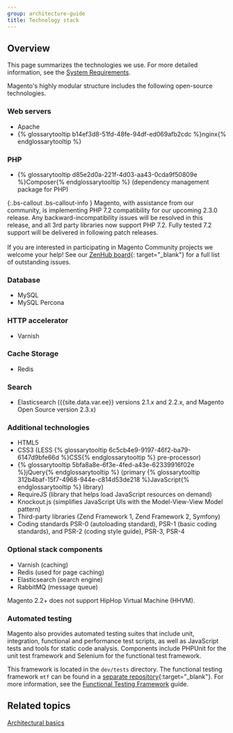 ```yaml
---
group: architecture-guide
title: Technology stack
---
```


## Overview

This page summarizes the technologies we use. For more detailed information, see the [System Requirements]({{page.baseurl}}/install-gde/system-requirements-tech.html).

Magento's highly modular structure includes the following open-source technologies.

### Web servers

* Apache
* {% glossarytooltip b14ef3d8-51fd-48fe-94df-ed069afb2cdc %}nginx{% endglossarytooltip %}

### PHP

* {% glossarytooltip d85e2d0a-221f-4d03-aa43-0cda9f50809e %}Composer{% endglossarytooltip %} (dependency management package for PHP)

{:.bs-callout .bs-callout-info }
Magento, with assistance from our community, is implementing PHP 7.2 compatibility for our upcoming 2.3.0 release. Any backward-incompatibility issues will be resolved in this release, and all 3rd party libraries now support PHP 7.2. Fully tested 7.2 support will be delivered in following patch releases.
<br/><br/>
If you are interested in participating in Magento Community projects we welcome your help! See our [ZenHub board](https://app.zenhub.com/workspace/o/magento-engcom/php-7.2-support/boards?repos=116423356,116426364,115111902){: target="_blank"} for a full list of outstanding issues.

### Database

* MySQL
* MySQL Percona

### HTTP accelerator

* Varnish

### Cache Storage

* Redis

### Search

* Elasticsearch ({{site.data.var.ee}} versions 2.1.x and 2.2.x, and Magento Open Source version 2.3.x)

### Additional technologies

* HTML5
* CSS3 (LESS {% glossarytooltip 6c5cb4e9-9197-46f2-ba79-6147d9bfe66d %}CSS{% endglossarytooltip %} pre-processor)
* {% glossarytooltip 5bfa8a8e-6f3e-4fed-a43e-62339916f02e %}jQuery{% endglossarytooltip %} (primary {% glossarytooltip 312b4baf-15f7-4968-944e-c814d53de218 %}JavaScript{% endglossarytooltip %} library)
* RequireJS (library that helps load JavaScript resources on demand)
* Knockout.js (simplifies JavaScript UIs with the Model-View-View Model pattern)
* Third-party libraries (Zend Framework 1, Zend Framework 2, Symfony)
* Coding standards PSR-0 (autoloading standard), PSR-1 (basic coding standards), and PSR-2 (coding style guide), PSR-3, PSR-4

### Optional stack components

* Varnish (caching)
* Redis (used for page caching)
* Elasticsearch (search engine)
* RabbitMQ (message queue)

Magento 2.2+ does not support HipHop Virtual Machine (HHVM).

### Automated testing

Magento also provides automated testing suites that include unit, integration, functional and performance test scripts, as well as JavaScript tests and tools for static code analysis. Components include PHPUnit for the unit test framework and Selenium for the functional test framework.

This framework is located in the `dev/tests` directory. The functional testing framework `mtf` can be found in a [separate repository](https://github.com/magento/mtf){:target="_blank"}.
For more information, see the [Functional Testing Framework]({{page.baseurl}}/mtf/mtf_introduction.html) guide.

## Related topics

[Architectural basics]({{page.baseurl}}/architecture/archi_perspectives/ABasics_intro.html)
